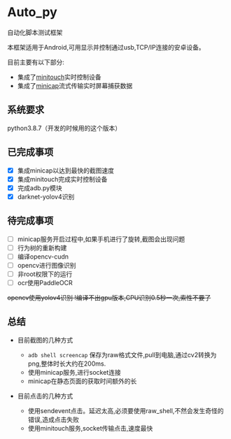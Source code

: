 # Auto_py
自动化脚本测试框架

本框架适用于Android,可用显示并控制通过usb,TCP/IP连接的安卓设备。

目前主要有以下部分:

* 集成了[minitouch](https://github.com/DeviceFarmer/minitouch)实时控制设备
* 集成了[minicap](https://github.com/DeviceFarmer/minicap)流式传输实时屏幕捕获数据


## 系统要求
python3.8.7（开发的时候用的这个版本）


## 已完成事项
- [x] 集成minicap以达到最快的截图速度
- [x] 集成minitouch完成实时控制设备
- [x] 完成adb.py模块
- [x] darknet-yolov4识别

## 待完成事项
- [ ]  minicap服务开启过程中,如果手机进行了旋转,截图会出现问题
- [ ]  行为树的重新构建
- [ ]  编译opencv-cudn
- [ ]  opencv进行图像识别
- [ ]  非root权限下的运行
- [ ]  ocr使用PaddleOCR
  
~~opencv使用yolov4识别 !编译不出gpu版本,CPU识别0.5秒一次,索性不要了~~
  
## 总结
- 目前截图的几种方式
  - `adb shell screencap` 保存为raw格式文件,pull到电脑,通过cv2转换为png,整体时长大约在200ms.
  - 使用minicap服务,进行socket连接
  - minicap在静态页面的获取时间额外的长

- 目前点击的几种方式
  - 使用sendevent点击。延迟太高,必须要使用raw_shell,不然会发生奇怪的错误,造成点击失败
  - 使用minitouch服务,socket传输点击,速度最快
  